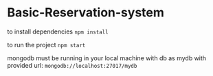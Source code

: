 # Basic-Reservation-system

to install dependencies
`npm install`

to run the project
`npm start`

mongodb must be running in your local machine with db as mydb with provided url: `mongodb://localhost:27017/mydb`